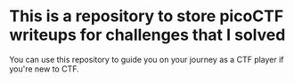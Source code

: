 # This is a repository to store picoCTF writeups for challenges that I solved
You can use this repository to guide you on your journey as a CTF player if you're new to CTF.